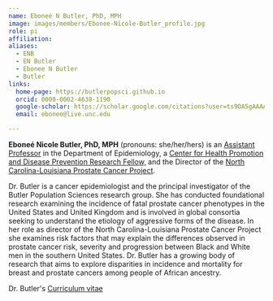 ```yaml
---
name: Eboneé N Butler, PhD, MPH
image: images/members/Ebonee-Nicole-Butler_profile.jpg
role: pi
affiliation:
aliases:
  - ENB
  - EN Butler
  - Ebonee N Butler
  - Butler
links:
  home-page: https://butlerpopsci.github.io
  orcid: 0000-0002-4638-1190
  google-scholar: https://scholar.google.com/citations?user=ts9OA5gAAAAJ
  email: ebonee@live.unc.edu

---
```


**Eboneé Nicole Butler, PhD, MPH** (pronouns: she/her/hers) is an [Assistant Professor](https://sph.unc.edu/adv_profile/ebonee-nicole-butler/) in the Department of Epidemiology, a [Center for Health Promotion and Disease Prevention Research Fellow,](https://hpdp.unc.edu/people/research-fellows/current-hpdp-research-fellows/ebonee-nicole-butler-phd-mph/) and the Director of the [North Carolina-Louisiana Prostate Cancer Project](https://pcap.bioinf.unc.edu/index.php).

Dr. Butler is a cancer epidemiologist and the principal investigator of the Butler Population Sciences research group. She has conducted foundational research examining the incidence of fatal prostate cancer phenotypes in the United States and United Kingdom and is involved in global consortia seeking to understand the etiology of aggressive forms of the disease. In her role as director of the North Carolina-Louisiana Prostate Cancer Project she examines risk factors that may explain the differences observed in prostate cancer risk, severity and progression between Black and White men in the southern United States. Dr. Butler has a growing body of research that aims to explore disparities in incidence and mortality for breast and prostate cancers among people of African ancestry.

Dr. Butler's [Curriculum vitae](/draft_website/Butler-Ebonee-N.pdf)
